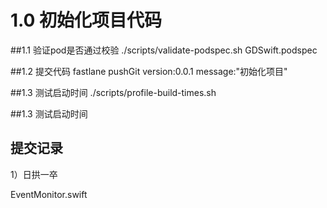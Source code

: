 # 1.0 初始化项目代码

##1.1 验证pod是否通过校验
./scripts/validate-podspec.sh GDSwift.podspec

##1.2 提交代码
fastlane pushGit version:0.0.1 message:"初始化项目"

##1.3 测试启动时间
./scripts/profile-build-times.sh

##1.3 测试启动时间


## 提交记录
1）日拱一卒

EventMonitor.swift
